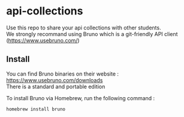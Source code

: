 # api-collections

Use this repo to share your api collections with other students.<br>
We strongly recommand using Bruno which is a git-friendly API client (https://www.usebruno.com/)

## Install 

You can find Bruno binaries on their website : https://www.usebruno.com/downloads <br>
There is a standard and portable edition

To install Bruno via Homebrew, run the following command :

```
homebrew install bruno
```